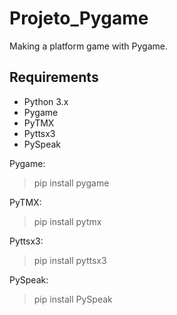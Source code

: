 <h1>Projeto_Pygame</h1>
<p>Making a platform game with Pygame.</p>

<h2>Requirements</h2>
<ul>
    <li>Python 3.x</li>
    <li>Pygame</li>
    <li>PyTMX</li>
    <li>Pyttsx3</li>
    <li>PySpeak</li>
</ul>
<p>Pygame:</p>
<blockquote>pip install pygame</blockquote>
<p>PyTMX:</p>
<blockquote>pip install pytmx</blockquote>
<p>Pyttsx3:</p>
<blockquote>pip install pyttsx3</blockquote>
<p>PySpeak:</p>
<blockquote>pip install PySpeak</blockquote>